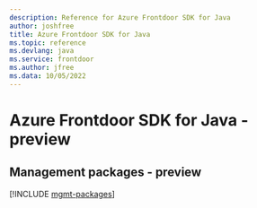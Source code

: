 ```yaml
---
description: Reference for Azure Frontdoor SDK for Java
author: joshfree
title: Azure Frontdoor SDK for Java
ms.topic: reference
ms.devlang: java
ms.service: frontdoor
ms.author: jfree
ms.data: 10/05/2022
---
```

# Azure Frontdoor SDK for Java - preview

## Management packages - preview
[!INCLUDE [mgmt-packages](frontdoor-mgmt-index.md)]